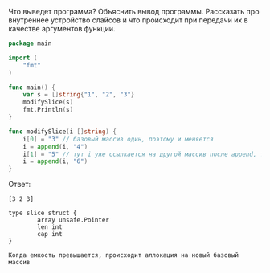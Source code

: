Что выведет программа? Объяснить вывод программы. Рассказать про внутреннее устройство слайсов и что происходит при передачи их в качестве аргументов функции.

```go
package main

import (
	"fmt"
)

func main() {
	var s = []string{"1", "2", "3"}
	modifySlice(s)
	fmt.Println(s)
}

func modifySlice(i []string) {
	i[0] = "3" // базовый массив один, поэтому и меняется
	i = append(i, "4")
	i[1] = "5" // тут i уже ссылкается на другой массив после append, т.к. был реалок
	i = append(i, "6")
}
```

Ответ:
```
[3 2 3]

type slice struct {
		array unsafe.Pointer
		len int
		cap int
}

Когда емкость превышается, происходит аллокация на новый базовый массив 
```
